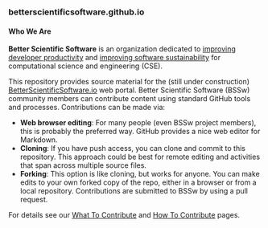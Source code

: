 ### betterscientificsoftware.github.io

#### Who We Are

**Better Scientific Software** is an organization dedicated to [improving developer productivity](Site/Categories/Topics/WhatIsProductivity.md) and [improving software sustainability](Site/Categories/Topics/WhatIsSustainability.md) for computational science and engineering (CSE).

This repository provides source material for the (still under construction) [BetterScientificSoftware.io](https://bssw.io) web portal. Better Scientific Software (BSSw) community members can contribute content using standard GitHub tools and processes. Contributions can be made via:
* **Web browser editing**:  For many people (even BSSw project members), this is probably the preferred way.  GitHub provides a nice web editor for Markdown.
* **Cloning**: If you have push access, you can clone and commit to this repository.  This approach could be best for remote editing and activities that span across multiple source files.
* **Forking**: This option is like cloning, but works for anyone.  You can make edits to your own forked copy of the repo, either in a browser or from a local repository.  Contributions are submitted to BSSw by using a pull request.

For details see our [What To Contribute](WhatToContribute.md) and [How To Contribute](HowToContribute.md) pages.

<!---
Publish: no
---!>
